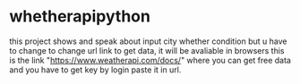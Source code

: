 # whetherapipython

this project shows and speak about input city whether condition
but u have to change to change url link to get data, it will be avaliable in browsers 
this is the link "https://www.weatherapi.com/docs/" where you can get free data and you have to get key by login paste it in url. 

